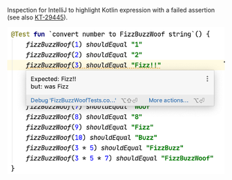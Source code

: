 Inspection for IntelliJ to highlight Kotlin expression with a failed assertion
(see also [KT-29445](https://youtrack.jetbrains.com/issue/KT-29445)).

![screenshot]

[screenshot]: https://raw.githubusercontent.com/dkandalov/kotlin-failed-line-inspection/master/screenshot.png

